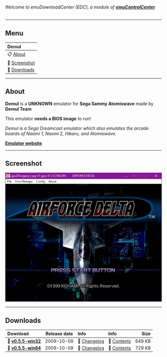 ###### Welcome to emuDownloadCenter (EDC), a module of [**emuControlCenter**](https://github.com/PhoenixInteractiveNL/emuControlCenter/wiki)
***
## Menu
| **Demul** |
|:---------|
| :clipboard: [About](#about) |
| :sunrise: [Screenshot](#screenshot) |
| :floppy_disk: [Downloads](#downloads) |
***
## About
**Demul** is a **UNKNOWN** emulator for **Sega Sammy Atomiswave** made by **Demul Team**

This emulator **needs a BIOS image** to run!

_Demul is a Sega Dreamcast emulator which also emulates the arcade boards of Naomi 1, Naomi 2, Hikaru, and Atomiswave._

[**Emulator website**](http://demul.emulation64.com)
***
## Screenshot
![](https://raw.githubusercontent.com/PhoenixInteractiveNL/edc-masterhook/master/downloadhooks/demul/demul_screen.jpg)
***
## Downloads
| Download | Release date  | Info       | Info       | Size       |
|:---------|:-------------:|:-----------|:-----------|-----------:|
| :floppy_disk: [**v0.5.5-win32**](https://github.com/PhoenixInteractiveNL/edc-repo0002/raw/master/demul/0.5.5-win32.7z) | 2009-10-09 | :page_facing_up: [Changelog](https://github.com/PhoenixInteractiveNL/edc-repo0002/blob/master/demul/0.5.5-win32_changelog.txt) | :mag_right: [Contents](https://github.com/PhoenixInteractiveNL/edc-repo0002/blob/master/demul/0.5.5-win32_contents.txt) | 649 KB |
| :floppy_disk: [**v0.5.5-win64**](https://github.com/PhoenixInteractiveNL/edc-repo0002/raw/master/demul/0.5.5-win64.7z) | 2009-10-09 | :page_facing_up: [Changelog](https://github.com/PhoenixInteractiveNL/edc-repo0002/blob/master/demul/0.5.5-win64_changelog.txt) | :mag_right: [Contents](https://github.com/PhoenixInteractiveNL/edc-repo0002/blob/master/demul/0.5.5-win64_contents.txt) | 729 KB |
